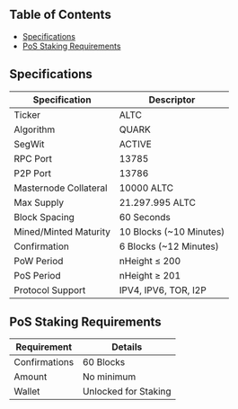 
## Table of Contents
- [Specifications](#specifications)
- [PoS Staking Requirements](#pos-staking-requirements)


<a name="specifications"></a>
## Specifications

| Specification         | Descriptor                              |
|-----------------------|-----------------------------------------|
| Ticker                | ALTC                                    |
| Algorithm             | QUARK                                   |
| SegWit                | ACTIVE                                  |
| RPC Port              | 13785                                   |
| P2P Port              | 13786                                   |
| Masternode Collateral | 10000 ALTC                              |
| Max Supply            | 21.297.995 ALTC                         |
| Block Spacing         | 60 Seconds                              |
| Mined/Minted Maturity | 10 Blocks (~10 Minutes)                 |
| Confirmation          | 6 Blocks (~12 Minutes)                  |
| PoW Period            | nHeight ≤ 200                           |
| PoS Period            | nHeight ≥ 201                           |
| Protocol Support      | IPV4, IPV6, TOR, I2P                    |

<a name="pos-staking-requirements"></a>
## PoS Staking Requirements

| Requirement   | Details              |
|---------------|----------------------|
| Confirmations | 60 Blocks            |
| Amount        | No minimum           |
| Wallet        | Unlocked for Staking |


